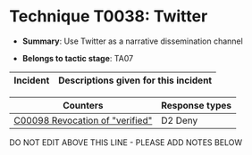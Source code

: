 # Technique T0038: Twitter

* **Summary**: Use Twitter as a narrative dissemination channel

* **Belongs to tactic stage**: TA07


| Incident | Descriptions given for this incident |
| -------- | -------------------- |



| Counters | Response types |
| -------- | -------------- |
| [C00098 Revocation of "verified"](../counters/C00098.md) | D2 Deny |


DO NOT EDIT ABOVE THIS LINE - PLEASE ADD NOTES BELOW
